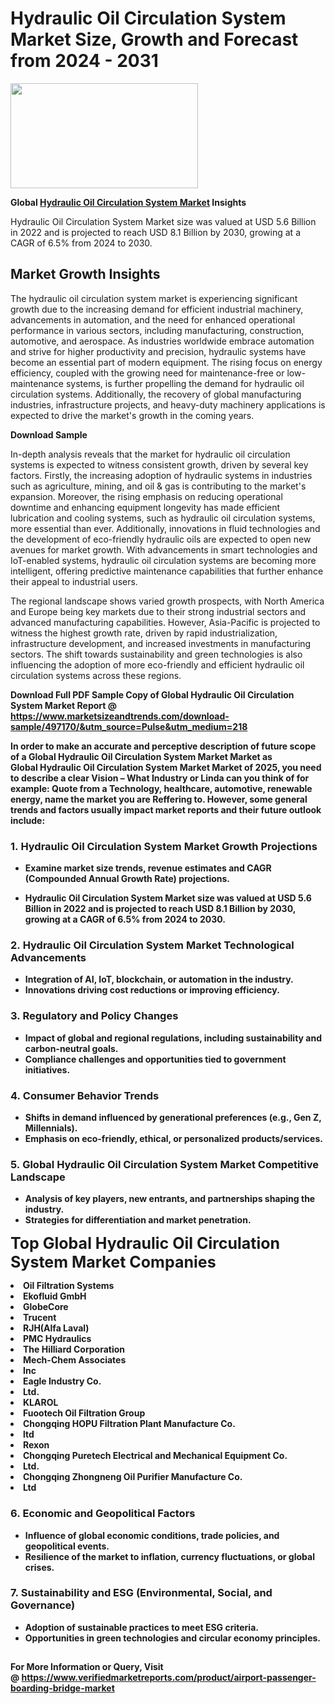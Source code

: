 <H1>Hydraulic Oil Circulation System Market Size, Growth and Forecast from 2024 - 2031</H1><img class="aligncenter size-medium wp-image-584254" src="https://thirdeyenews.in/wp-content/uploads/2024/09/Global-Market-Research-300x168.jpeg" alt="" width="300" height="168" /><p><strong>Global&nbsp;<a href="https://www.marketsizeandtrends.com/download-sample/497170/&amp;utm_source=Pulse&amp;utm_medium=218">Hydraulic Oil Circulation System Market</a> Insights</strong></p><p>Hydraulic Oil Circulation System Market size was valued at USD 5.6 Billion in 2022 and is projected to reach USD 8.1 Billion by 2030, growing at a CAGR of 6.5% from 2024 to 2030.</p><p><h2>Market Growth Insights</h2> <p>The hydraulic oil circulation system market is experiencing significant growth due to the increasing demand for efficient industrial machinery, advancements in automation, and the need for enhanced operational performance in various sectors, including manufacturing, construction, automotive, and aerospace. As industries worldwide embrace automation and strive for higher productivity and precision, hydraulic systems have become an essential part of modern equipment. The rising focus on energy efficiency, coupled with the growing need for maintenance-free or low-maintenance systems, is further propelling the demand for hydraulic oil circulation systems. Additionally, the recovery of global manufacturing industries, infrastructure projects, and heavy-duty machinery applications is expected to drive the market's growth in the coming years.</p> <p><strong>Download Sample</strong></p> <p>In-depth analysis reveals that the market for hydraulic oil circulation systems is expected to witness consistent growth, driven by several key factors. Firstly, the increasing adoption of hydraulic systems in industries such as agriculture, mining, and oil & gas is contributing to the market's expansion. Moreover, the rising emphasis on reducing operational downtime and enhancing equipment longevity has made efficient lubrication and cooling systems, such as hydraulic oil circulation systems, more essential than ever. Additionally, innovations in fluid technologies and the development of eco-friendly hydraulic oils are expected to open new avenues for market growth. With advancements in smart technologies and IoT-enabled systems, hydraulic oil circulation systems are becoming more intelligent, offering predictive maintenance capabilities that further enhance their appeal to industrial users.</p> <p>The regional landscape shows varied growth prospects, with North America and Europe being key markets due to their strong industrial sectors and advanced manufacturing capabilities. However, Asia-Pacific is projected to witness the highest growth rate, driven by rapid industrialization, infrastructure development, and increased investments in manufacturing sectors. The shift towards sustainability and green technologies is also influencing the adoption of more eco-friendly and efficient hydraulic oil circulation systems across these regions.</p> <p><strong></p><p><span class=""><strong>Download Full PDF Sample Copy of Global Hydraulic Oil Circulation System Market Report</strong> @ <a href="https://www.marketsizeandtrends.com/download-sample/497170/&amp;utm_source=Pulse&amp;utm_medium=218" target="_blank">https://www.marketsizeandtrends.com/download-sample/497170/&amp;utm_source=Pulse&amp;utm_medium=218</a></span></p><p>In order to make an accurate and perceptive description of future scope of a Global&nbsp;Hydraulic Oil Circulation System Market Market as Global&nbsp;Hydraulic Oil Circulation System Market Market of 2025, you need to describe a clear Vision &ndash; What Industry or Linda can you think of for example: Quote from a Technology, healthcare, automotive, renewable energy, name the market you are Reffering to. However, some general trends and factors usually impact market reports and their future outlook include:</p><h3>1.&nbsp;<strong>Hydraulic Oil Circulation System Market Growth Projections</strong></h3><ul><li>Examine market size trends, revenue estimates and CAGR (Compounded Annual Growth Rate) projections.</li><li><p>Hydraulic Oil Circulation System Market size was valued at USD 5.6 Billion in 2022 and is projected to reach USD 8.1 Billion by 2030, growing at a CAGR of 6.5% from 2024 to 2030.</p></li></ul><h3>2.&nbsp;<strong>Hydraulic Oil Circulation System Market Technological Advancements</strong></h3><ul><li>Integration of AI, IoT, blockchain, or automation in the industry.</li><li>Innovations driving cost reductions or improving efficiency.</li></ul><h3>3.&nbsp;<strong>Regulatory and Policy Changes</strong></h3><ul><li>Impact of global and regional regulations, including sustainability and carbon-neutral goals.</li><li>Compliance challenges and opportunities tied to government initiatives.</li></ul><h3>4.&nbsp;<strong>Consumer Behavior Trends</strong></h3><ul><li>Shifts in demand influenced by generational preferences (e.g., Gen Z, Millennials).</li><li>Emphasis on eco-friendly, ethical, or personalized products/services.</li></ul><h3>5.&nbsp;<strong>Global Hydraulic Oil Circulation System Market Competitive Landscape</strong></h3><ul><li>Analysis of key players, new entrants, and partnerships shaping the industry.</li><li>Strategies for differentiation and market penetration.</li></ul><p data-pm-slice="1 1 []"><span style="color: inherit; font-family: inherit; font-size: 25px;">Top Global Hydraulic Oil Circulation System Market Companies</span></p><div class="" data-test-id=""><p><li>Oil Filtration Systems</li><li> Ekofluid GmbH</li><li> GlobeCore</li><li> Trucent</li><li> RJH(Alfa Laval)</li><li> PMC Hydraulics</li><li> The Hilliard Corporation</li><li> Mech-Chem Associates</li><li> Inc</li><li> Eagle Industry Co.</li><li> Ltd.</li><li> KLAROL</li><li> Fuootech Oil Filtration Group</li><li> Chongqing HOPU Filtration Plant Manufacture Co.</li><li>ltd</li><li> Rexon</li><li> Chongqing Puretech Electrical and Mechanical Equipment Co.</li><li>Ltd.</li><li> Chongqing Zhongneng Oil Purifier Manufacture Co.</li><li> Ltd</li></p></div><h3>6.&nbsp;<strong>Economic and Geopolitical Factors</strong></h3><ul><li>Influence of global economic conditions, trade policies, and geopolitical events.</li><li>Resilience of the market to inflation, currency fluctuations, or global crises.</li></ul><h3>7.&nbsp;<strong>Sustainability and ESG (Environmental, Social, and Governance)</strong></h3><ul><li>Adoption of sustainable practices to meet ESG criteria.</li><li>Opportunities in green technologies and circular economy principles.</li></ul><h2><strong style="font-size: 14px;">For More Information or Query, Visit @&nbsp;</strong><a style="background-color: #ffffff; font-size: 14px;" href="https://www.marketsizeandtrends.com/report/hydraulic-oil-circulation-system-market/" target="_blank">https://www.verifiedmarketreports.com/product/airport-passenger-boarding-bridge-market</a></h2>
